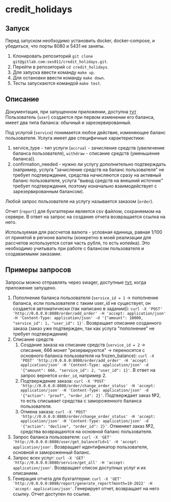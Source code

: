# credit_holidays

## Запуск
Перед запуском необходимо установить docker, docker-compose, и убедиться, что порты 8080 и 5431 не заняты.
1. Клонировать репозиторий `git clone git@gitlab.com:ses011/credit_holidays.git`.
2. Перейти в репозиторий `cd credit_holidays`.
3. Для запуска ввести команду `make up`.
4. Для остановки ввести команду `make down`.
5. Тесты запускаются командой `make test`.

## Описание

Документация, при запущенном приложении, доступна [тут](http://0.0.0.0:8080/swagger/index.html)
Пользователь (`user`) создается при первом изменении его баланса, имеет два типа баланса: обычный и зарезервированный.

Под услугой (`service`) понимается любое действие, изменяющее баланс пользователя. Услуга имеет две специфичные характеристики:
1. service_type - тип услуги (`accrual` - зачисление средств (увеличение баланса пользователя), `withdraw` - списание средств (уменьшение баланса)).
2. confirmation_needed - нужно ли услугу дополнительно подтверждать (например, услуга "зачисление средств на баланс пользователя" не требует подтверждение, средства начисляются сразу на активный баланс пользователя, услуга "вывод средств на внешний источник" требует подтверждения, поэтому изначально взаимодействует с зарезервированным балансом).

Любой запрос пользователя на услугу называется заказом (`order`).

Отчет (`report`) для бухгалтерии является csv файлом, сохраняемом на сервере. В ответ на запрос на создание отчета возвращается ссылка на него.

Используемая для рассчетов валюта - условная единица, равная 1/100 от принятой в регионе валюты (конкретно в моей реализации для рассчетов используется сотая часть рубля, то есть копейка). Это необходимо учитывать при работе с балансом пользователя и создаваемыми заказами.


## Примеры запросов
Запросы можно отправлять через swager, доступные [тут](http://0.0.0.0:8080/swagger/index.html), когда приложение запущено.

1. Пополнение баланса пользователя (`service_id = 1` -> пополнение баланса, если пользователя с таким user_id не существует, он создается автоматически (так написано в задании)):
   `curl -X 'POST' 'http://0.0.0.0:8080/order/add_order' -H 'accept: application/json' -H 'Content-Type: application/json' -d '{"amount": 10000, "service_id": 1, "user_id": 1}'`.
    Возвращает описание созданного заказа (заказ уже подтвержден, так как услуга "пополнение" не требует подтверждения)
2. Списание средств
   1. Создание заказа на списание средств (`service_id = 2` -> списание, 666 монет "резервируются" -> переносятся с основного баланса пользователя на frozen_balance): `curl -X 'POST' 'http://0.0.0.0:8080/order/add_order' -H 'accept: application/json' -H 'Content-Type: application/json' -d '{"amount": 666, "service_id": 2, "user_id": 1}'`. В ответ на запрос вернется `order_id`, например 2.
   2. Подтверждение заказа: `curl -X 'POST' 'http://0.0.0.0:8080/order/change_order_status' -H 'accept: application/json' -H 'Content-Type: application/json' -d '{"action": "proof", "order_id": 2}'`. Подтверждает заказ №2, то есть списывает средства с замороженного баланса пользователя.
   3. Отмена заказа: `curl -X 'POST' 'http://0.0.0.0:8080/order/change_order_status' -H 'accept: application/json' -H 'Content-Type: application/json' -d '{"action": "decline", "order_id": 2}'`. Отменяет заказ №2, средства возвращаются на основной баланс пользователя.
3. Запрос баланса пользователя: `curl -X 'GET' 'http://0.0.0.0:8080/user/get_balance?id=1' -H 'accept: application/json'`. Возвращает идентификатор пользователя, основной и замороженный баланс.
4. Запрос всех услуг: `curl -X 'GET' 'http://0.0.0.0:8080/service/get_all' -H 'accept: application/json'`. Возвращает список доступных услуг и их описанием.
5. Генерация отчета для бухгалтерии: `curl -X 'GET' 'http://0.0.0.0:8080/report/generate_report?month=10-2022' -H 'accept: application/json'`. Генерирует отчет, возвращает на него ссылку. Отчет доступен по ссылке.
